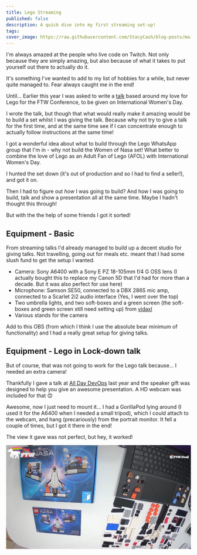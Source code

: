 ```yaml
---
title: Lego Streaming
published: false
description: A quick dive into my first streaming set-up!
tags: 
cover_image: https://raw.githubusercontent.com/StacyCash/blog-posts/main/streaming/lego/getting-started/cover-image.jpg
---
```


I'm always amazed at the people who live code on Twitch. Not only because they are simply amazing, but also because of what it takes to put yourself out there to actually do it.

It's something I've wanted to add to my list of hobbies for a while, but never quite managed to. Fear always caught me in the end!

Until... Earlier this year I was asked to write a [talk](https://www.ftwconf.com/creative/lego-in-lockdown/) based around my love for Lego for the FTW Conference, to be given on International Women's Day.

I wrote the talk, but though that what would really make it amazing would be to build a set whilst I was giving the talk. Because why not try to give a talk for the first time, and at the same time see if I can concentrate enough to actually follow instructions at the same time!

I got a wonderful idea about what to build through the Lego WhatsApp group that I'm in - why not build the Women of Nasa set! What better to combine the love of Lego as an Adult Fan of Lego (AFOL) with International Women's Day.

I hunted the set down (it's out of production and so I had to find a seller!), and got it on.

Then I had to figure out *how* I was going to build? And how I was going to build, talk and show a presentation all at the same time. Maybe I hadn't thought this through!

But with the the help of some friends I got it sorted!

## Equipment - Basic

From streaming talks I'd already managed to build up a decent studio for giving talks. Not travelling, going out for meals etc. meant that I had some slush fund to get the setup I wanted.

* Camera: Sony A6400 with a Sony E PZ 18-105mm f/4 G OSS lens (I actually bought this to replace my Canon 5D that I'd had for more than a decade. But it was also perfect for use here)
* Microphone: Samson SE50, connected to a DBX 286S mic amp, connected to a Scarlet 2i2 audio interface (Yes, I went over the top)
* Two umbrella lights, and two soft-boxes and a green screen (the soft-boxes and green screen still need setting up) from [vidaxl](vidaxl.nl)
* Various stands for the camera

Add to this OBS (from which I think I use the absolute bear minimum of functionality) and I had a really great setup for giving talks.

## Equipment - Lego in Lock-down talk

But of course, that was not going to work for the Lego talk because... I needed an extra camera!

Thankfully I gave a talk at [All Day DevOps](https://www.alldaydevops.com/) last year and the speaker gift was designed to help you give an awesome presentation. A HD webcam was included for that 😊

Awesome, now I just need to mount it... I had a GorillaPod lying around (I used it for the A6400 when I needed a small tripod), which I could attach to the webcam, and hang (precariously) from the portrait monitor. It fell a couple of times, but I got it there in the end!

The view it gave was not perfect, but hey, it worked!

![Screenshot of camera angle pointing at the desk](./desktop-view.jpg)

